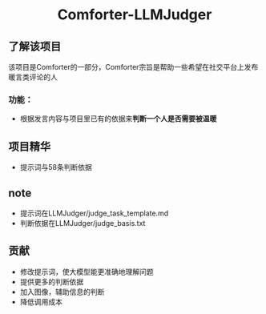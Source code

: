 # <center> Comforter-LLMJudger

## 了解该项目

该项目是Comforter的一部分，Comforter宗旨是帮助一些希望在社交平台上发布暖言类评论的人

### 功能：

- 根据发言内容与项目里已有的依据来**判断一个人是否需要被温暖**

## 项目精华

- 提示词与58条判断依据

## note

- 提示词在LLMJudger/judge_task_template.md
- 判断依据在LLMJudger/judge_basis.txt

## 贡献

- 修改提示词，使大模型能更准确地理解问题
- 提供更多的判断依据
- 加入图像，辅助信息的判断
- 降低调用成本
